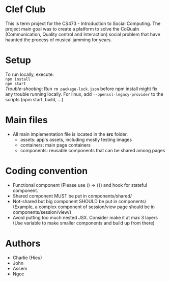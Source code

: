 # Clef Club

This is term project for the CS473 - Introduction to Social Computing. The project main goal was to create a platform to solve 
the CoQuaIn (Communication, Quality control and Interaction) social problem that have haunted the process of musical jamming for years.

# Setup

To run locally, execute:<br>
`npm install`<br>
`npm start`<br>
*Trouble-shooting*: 
    Run `rm package-lock.json` before npm install might fix any trouble running locally. 
    For linux, add `--openssl-legacy-provider` to the scripts (npm start, build, ...)

# Main files
- All main implementation file is located in the **src** folder.
    -  assets: app's assets, including mostly testing images
    -  containers: main page containers
    -  components: reusable components that can be shared among pages

# Coding convention
- Functional component (Please use () => {}) and hook for stateful component.
- Shared component MUST be put in components/shared/
- Not-shared but big component SHOULD be put in components/ (Example, a complex component of session/view page should be in components/session/view/)
- Avoid putting too much nested JSX. Consider make it at max 3 layers (Use variable to make smaller components and build up from there)

# Authors
- Charlie (Hieu)
- John
- Assem
- Ngoc
